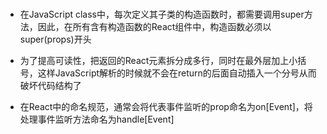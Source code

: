 #

- 在JavaScript class中，每次定义其子类的构造函数时，都需要调用super方法，因此，在所有含有构造函数的React组件中，构造函数必须以super(props)开头

- 为了提高可读性，把返回的React元素拆分成多行，同时在最外层加上小括号，这样JavaScript解析的时候就不会在return的后面自动插入一个分号从而破坏代码结构了

- 在React中的命名规范，通常会将代表事件监听的prop命名为on[Event]，将处理事件监听方法命名为handle[Event]
